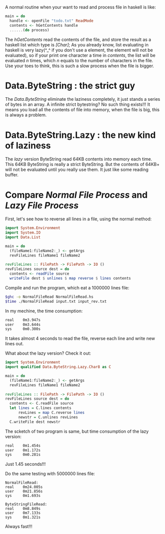 
A normal routine when your want to read and process file in haskell is like:
``` haskell
main = do
  handle <- openFile "todo.txt" ReadMode
  contents <- hGetContents handle
  ......(do process)
```
The *hGetContents* read the contents of the file, and store the result as a
haskell list which type is *[Char]*; As you already know, list evaluating in
haskell is very lazy(^_^ if you don't use a element, the element will not be
evaluated), so if your print one character a time in *contents*, the list will
be evaluated *n* times, which *n* equals to the number of characters in the file.
Use your toes to think, this is such a slow process when the file is bigger.

# Data.ByteString : the strict guy
The *Data.ByteString* eliminate the laziness completely, it just stands a series
of bytes in an array. A infinite strict bytestring? No such thing exists!!!
It means you load all the contents of file into memory, when the file is big,
this is always a problem.

# Data.ByteString.Lazy : the new kind of laziness
The *lazy* version ByteString read 64KB contents into memory each time. This
64KB ByteString is really a strict ByteString. But the contents of 64KB+ will
not be evaluated until you really use them. It just like some reading buffer.

# Compare *Normal File Process* and *Lazy File Process*
First, let\'s see how to reverse all lines in a file, using the normal method:
``` haskell
import System.Environment
import System.IO
import Data.List

main = do
  (fileName1:fileName2:_) <- getArgs
  revFileLines fileName1 fileName2
  
revFileLines :: FilePath -> FilePath -> IO ()
revFileLines source dest = do
  contents <- readFile source
  writeFile dest $ unlines $ map reverse $ lines contents
```
Compile and run the program, which eat a 1000000 lines file:
``` bash
$ghc -o NormalFileRead NormalFileRead.hs
$time ./NormalFileRead input.txt input_rev.txt
```
In my mechine, the time consumption:
``` bash
real	0m3.947s
user	0m3.644s
sys	    0m0.300s
```
It takes almost 4 seconds to read the file, reverse each line and write new lines out.

What about the lazy version? Check it out:
``` haskell
import System.Environment
import qualified Data.ByteString.Lazy.Char8 as C

main = do
  (fileName1:fileName2:_) <- getArgs
  revFileLines fileName1 fileName2
  
revFileLines :: FilePath -> FilePath -> IO ()
revFileLines source dest = do
  contents <- C.readFile source
  let lines = C.lines contents
      revLines = map C.reverse lines
      newstr = C.unlines revLines
  C.writeFile dest newstr
```
The scketch of two program is same, but time consumption of the lazy version:
``` bash
real	0m1.454s
user	0m1.172s
sys	    0m0.281s
```
Just 1.45 seconds!!!

Do the same testing with 5000000 lines file:
```
NormalFileRead:
real	0m24.005s
user	0m21.856s
sys	    0m1.693s

ByteStringFileRead:
real	0m8.849s
user	0m7.133s
sys	    0m1.321s
```
Always fast!!!
